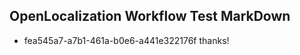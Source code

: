 ## OpenLocalization Workflow Test MarkDown
* fea545a7-a7b1-461a-b0e6-a441e322176f 
thanks!<!--HONumber=Mar16_HO4-->
